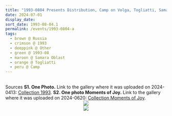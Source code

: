 ```yaml
---
title: "1993-0804 Presents Distribution, Camp on Volga, Togliatti, Samara Oblast, Russia"
date: 2024-07-01
display_date: 
sort_date: 1993-08-04.1
permalink: /events/1993-0804-a
tags:
  - brown @ Russia
  - crimson @ 1993
  - deeppink @ Other
  - green @ 1993-08
  - maroon @ Samara Oblast
  - orange @ Togliatti
  - peru @ Camp
---
```


<br>

<wave-list>
  <list-title color="DarkSeaGreen" width="40">Sources</list-title>
  <list-item color="BlanchedAlmond"  width="280"><b>S1. One Photo.</b> Link to the gallery where it was uploaded on 2024-0413: <a href="https://eternalmoments.smugmug.com/Collections/Edward-Saugstad-Collection/1993">Collection 1993</a>.</list-item>
  <list-item color="Lavender"  width="280"><b>S2. One photo Moments of Joy.</b> Link to the gallery where it was uploaded on 2024-0620: <a href="https://eternalmoments.smugmug.com/Collections/Edward-Saugstad-Collection/Moments-of-Joy">Collection Moments of Joy</a>.</list-item>  
</wave-list>

<div style="text-align: center"><img src="https://pub-bcc3cbe9b1e94ba1ac28915f7a3900fa.r2.dev/1993-0804_Presents_Distribution_Camp_on_Volga_Togliatti_Samara_Oblast_Russia_01_(Photo_credit_Edward_Saugstad).jpg" /></div>

<div style="text-align: center"><img src="https://pub-bcc3cbe9b1e94ba1ac28915f7a3900fa.r2.dev/1993-0804_Presents_Distribution_Camp_on_Volga_Togliatti_Samara_Oblast_Russia_00_(Photo_credit_Edward_Saugstad).jpg" /></div>